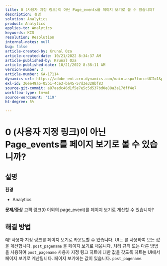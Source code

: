 ```yaml
---
title: 0 (사용자 지정 링크)이 아닌 Page_events를 페이지 보기로 볼 수 있습니까?
description: 설명
solution: Analytics
product: Analytics
applies-to: Analytics
keywords: KCS
resolution: Resolution
internal-notes: null
bug: false
article-created-by: Krunal Oza
article-created-date: 10/21/2022 8:34:37 AM
article-published-by: Krunal Oza
article-published-date: 10/21/2022 8:38:11 AM
version-number: 3
article-number: KA-17114
dynamics-url: https://adobe-ent.crm.dynamics.com/main.aspx?forceUCI=1&pagetype=entityrecord&etn=knowledgearticle&id=e0d0b62f-1b51-ed11-bba2-0022480867fb
exl-id: 36ee49a5-05b1-4ce3-ba45-57d3e328bf83
source-git-commit: a87aadc46d1f5e7e5c5d537bd0e88a3a17dff4e7
workflow-type: tm+mt
source-wordcount: '119'
ht-degree: 5%

---
```


# 0 (사용자 지정 링크)이 아닌 Page_events를 페이지 보기로 볼 수 있습니까?

## 설명

<b>환경</b>
- Analytics



<b>문제/증상</b>
고객 링크(0 이외의 page_event)를 페이지 보기로 계산할 수 있습니까?


## 해결 방법


예! 사용자 지정 링크를 페이지 보기로 카운트할 수 있습니다. UI는 를 사용하여 모든 값을 계산합니다. `post_pagename` 을 페이지 보기로 채웁니다. 처리 규칙 또는 다른 방법을 사용하여 `post_pagename` 사용자 지정 링크 히트에 대한 값을 갖도록 히트는 UI에서 페이지 보기로 계산됩니다. 페이지 보기에는 값이 있습니다. `post_pagename`.
